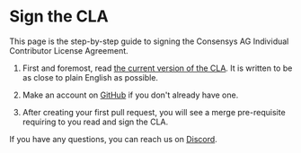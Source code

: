 Sign the CLA
=============

This page is the step-by-step guide to signing the Consensys AG
Individual Contributor License Agreement. 

1. First and foremost, read [the current version of the CLA]. 
   It is written to be as close to plain English as possible.

2. Make an account on [GitHub] if you don't already have one.

3. After creating your first pull request, you will see a merge
   pre-requisite requiring to you read and sign the CLA.

If you have any questions, you can reach us on [Discord].
 
[GitHub]: https://github.com/
[the current version of the CLA]: https://gist.github.com/rojotek/978b48a5e8b68836856a8961d6887992
[Discord]: https://discord.gg/5U9Jwp7
